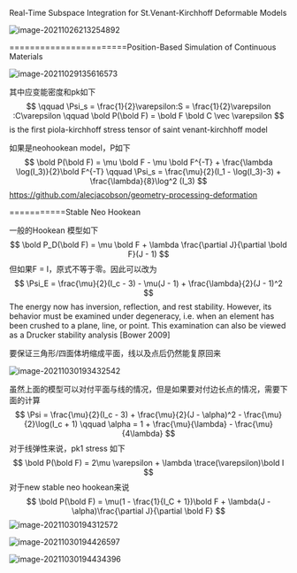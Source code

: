 Real-Time Subspace Integration for St.Venant-Kirchhoff Deformable Models  

![image-20211026213254892](D:\定理\连续介质力学\image-20211026213254892.png)

=======================Position-Based Simulation of Continuous Materials  

![image-20211029135616573](D:\定理\连续介质力学\image-20211029135616573.png)

其中应变能密度和pk如下
$$
\qquad \Psi_s = \frac{1}{2}\varepsilon:S = \frac{1}{2}\varepsilon :C\varepsilon \qquad \bold P(\bold F) = \bold F \bold C \vec \varepsilon
$$
is the first piola-kirchhoff stress tensor of saint venant-kirchhoff model

如果是neohookean model，P如下
$$
\bold P(\bold F) = \mu \bold F - \mu \bold F^{-T} + \frac{\lambda \log(I_3)}{2}\bold F^{-T} \qquad \Psi_s = \frac{\mu}{2}(I_1 - \log(I_3)-3) + \frac{\lambda}{8}\log^2 (I_3)
$$
https://github.com/alecjacobson/geometry-processing-deformation

===========Stable Neo Hookean

一般的Hookean 模型如下
$$
\bold P_D(\bold F) = \mu \bold F + \lambda \frac{\partial J}{\partial \bold F}(J - 1)
$$
但如果F = I，原式不等于零。因此可以改为
$$
\Psi_E = \frac{\mu}{2}(I_c - 3) - \mu(J - 1) + \frac{\lambda}{2}(J - 1)^2
$$
The energy now has inversion, reflection, and rest stability. However, its behavior must be examined under degeneracy, i.e. when an
element has been crushed to a plane, line, or point. This examination
can also be viewed as a Drucker stability analysis [Bower 2009]  

要保证三角形/四面体坍缩成平面，线以及点后仍然能复原回来

![image-20211030193432542](D:\定理\连续介质力学\image-20211030193432542.png)

虽然上面的模型可以对付平面与线的情况，但是如果要对付边长点的情况，需要下面的计算
$$
\Psi = \frac{\mu}{2}(I_c - 3) + \frac{\mu}{2}(J - \alpha)^2 - \frac{\mu}{2}\log(I_c + 1) \qquad \alpha = 1 + \frac{\mu}{\lambda} - \frac{\mu}{4\lambda}
$$
对于线弹性来说，pk1 stress 如下
$$
\bold P(\bold F) = 2\mu \varepsilon + \lambda \trace(\varepsilon)\bold I
$$
对于new stable neo hookean来说
$$
\bold P(\bold F) = \mu(1 - \frac{1}{I_C + 1})\bold F + \lambda(J - \alpha)\frac{\partial J}{\partial \bold F}
$$
![image-20211030194312572](D:\定理\连续介质力学\image-20211030194312572.png)

![image-20211030194426597](D:\定理\连续介质力学\image-20211030194426597.png)

![image-20211030194434396](D:\定理\连续介质力学\image-20211030194434396.png)
